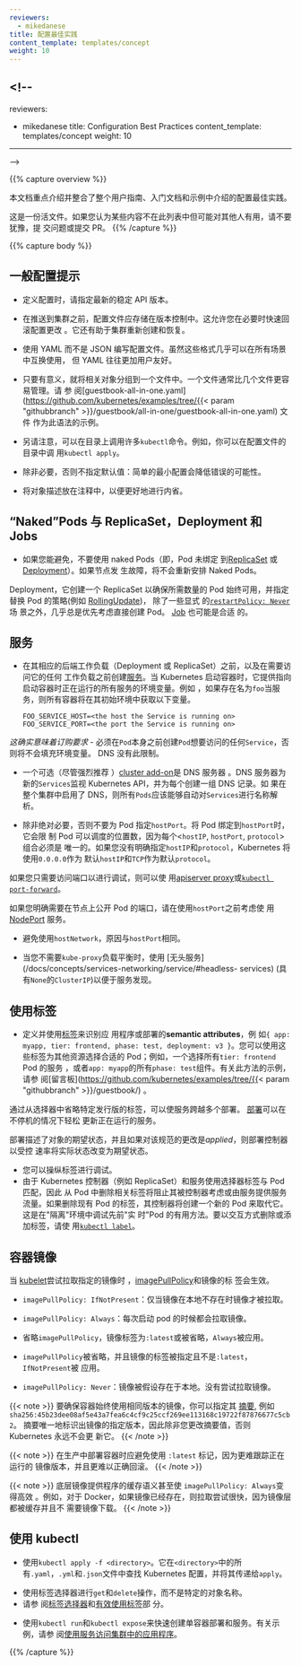 ```yaml
---
reviewers:
  - mikedanese
title: 配置最佳实践
content_template: templates/concept
weight: 10
---
```


## <!--

reviewers:

- mikedanese title: Configuration Best Practices content_template:
  templates/concept weight: 10

---

-->

{{% capture overview %}}

<!--
This document highlights and consolidates configuration best practices that are introduced throughout the user guide, Getting Started documentation, and examples.
-->

本文档重点介绍并整合了整个用户指南、入门文档和示例中介绍的配置最佳实践。

<!--
This is a living document. If you think of something that is not on this list but might be useful to others, please don't hesitate to file an issue or submit a PR.
-->

这是一份活文件。如果您认为某些内容不在此列表中但可能对其他人有用，请不要犹豫，提
交问题或提交 PR。 {{% /capture %}}

{{% capture body %}}

<!--
## General Configuration Tips
-->

## 一般配置提示

<!--
- When defining configurations, specify the latest stable API version.
-->

- 定义配置时，请指定最新的稳定 API 版本。

<!--
- Configuration files should be stored in version control before being pushed to the cluster. This allows you to quickly roll back a configuration change if necessary. It also aids cluster re-creation and restoration.
-->

- 在推送到集群之前，配置文件应存储在版本控制中。这允许您在必要时快速回滚配置更改
  。它还有助于集群重新创建和恢复。

<!--
- Write your configuration files using YAML rather than JSON. Though these formats can be used interchangeably in almost all scenarios, YAML tends to be more user-friendly.
-->

- 使用 YAML 而不是 JSON 编写配置文件。虽然这些格式几乎可以在所有场景中互换使用，
  但 YAML 往往更加用户友好。

<!--
- Group related objects into a single file whenever it makes sense. One file is often easier to manage than several. See the [guestbook-all-in-one.yaml](https://github.com/kubernetes/examples/tree/{{< param "githubbranch" >}}/guestbook/all-in-one/guestbook-all-in-one.yaml) file as an example of this syntax.
-->

- 只要有意义，就将相关对象分组到一个文件中。一个文件通常比几个文件更容易管理。请
  参
  阅[guestbook-all-in-one.yaml](https://github.com/kubernetes/examples/tree/{{<
  param "githubbranch" >}}/guestbook/all-in-one/guestbook-all-in-one.yaml) 文件
  作为此语法的示例。

<!--
- Note also that many `kubectl` commands can be called on a directory. For example, you can call `kubectl apply` on a directory of config files.
-->

- 另请注意，可以在目录上调用许多`kubectl`命令。例如，你可以在配置文件的目录中调
  用`kubectl apply`。

<!--
- Don't specify default values unnecessarily: simple, minimal configuration will make errors less likely.
-->

- 除非必要，否则不指定默认值：简单的最小配置会降低错误的可能性。

<!--
- Put object descriptions in annotations, to allow better introspection.
-->

- 将对象描述放在注释中，以便更好地进行内省。

<!--
## "Naked" Pods vs ReplicaSets, Deployments, and Jobs
-->

## “Naked”Pods 与 ReplicaSet，Deployment 和 Jobs

<!--
- Don't use naked Pods (that is, Pods not bound to a [ReplicaSet](/docs/concepts/workloads/controllers/replicaset/) or [Deployment](/docs/concepts/workloads/controllers/deployment/)) if you can avoid it. Naked Pods will not be rescheduled in the event of a node failure.
-->

- 如果您能避免，不要使用 naked Pods（即，Pod 未绑定
  到[ReplicaSet](/docs/concepts/workloads/controllers/replicaset/)
  或[Deployment](/docs/concepts/workloads/controllers/deployment/)）。如果节点发
  生故障，将不会重新安排 Naked Pods。

<!--
  A Deployment, which both creates a ReplicaSet to ensure that the desired number of Pods is always available, and specifies a strategy to replace Pods (such as [RollingUpdate](/docs/concepts/workloads/controllers/deployment/#rolling-update-deployment)), is almost always preferable to creating Pods directly, except for some explicit [`restartPolicy: Never`](/docs/concepts/workloads/pods/pod-lifecycle/#restart-policy) scenarios. A [Job](/docs/concepts/workloads/controllers/jobs-run-to-completion/) may also be appropriate.
-->

Deployment，它创建一个 ReplicaSet 以确保所需数量的 Pod 始终可用，并指定替换 Pod
的策略(例如
[RollingUpdate](/docs/concepts/workloads/controllers/deployment/#rolling-update-deployment))，
除了一些显式
的[`restartPolicy: Never`](/docs/concepts/workloads/pods/pod-lifecycle/#restart-policy)场
景之外，几乎总是优先考虑直接创建 Pod。
[Job](/docs/concepts/workloads/controllers/jobs-run-to-completion/) 也可能是合适
的。

<!--
## Services
-->

## 服务

<!--
- Create a [Service](/docs/concepts/services-networking/service/) before its corresponding backend workloads (Deployments or ReplicaSets), and before any workloads that need to access it. When Kubernetes starts a container, it provides environment variables pointing to all the Services which were running when the container was started. For example, if a Service named `foo` exists, all containers will get the following variables in their initial environment:
-->

- 在其相应的后端工作负载（Deployment 或 ReplicaSet）之前，以及在需要访问它的任何
  工作负载之前创建[服务](/docs/concepts/services-networking/service/)。当
  Kubernetes 启动容器时，它提供指向启动容器时正在运行的所有服务的环境变量。例如
  ，如果存在名为`foo`当服务，则所有容器将在其初始环境中获取以下变量。

  ```shell
  FOO_SERVICE_HOST=<the host the Service is running on>
  FOO_SERVICE_PORT=<the port the Service is running on>
  ```

<!--
  *This does imply an ordering requirement* - any `Service` that a `Pod` wants to access must be created before the `Pod` itself, or else the environment variables will not be populated.  DNS does not have this restriction.
-->

_这确实意味着订购要求_ - 必须在`Pod`本身之前创建`Pod`想要访问的任何`Service`，否
则将不会填充环境变量。 DNS 没有此限制。

<!--
- An optional (though strongly recommended) [cluster add-on](/docs/concepts/cluster-administration/addons/) is a DNS server.  The
DNS server watches the Kubernetes API for new `Services` and creates a set of DNS records for each.  If DNS has been enabled throughout the cluster then all `Pods` should be able to do name resolution of `Services` automatically.
-->

- 一个可选（尽管强烈推荐
  ）[cluster add-on](/docs/concepts/cluster-administration/addons/)是 DNS 服务器
  。DNS 服务器为新的`Services`监视 Kubernetes API，并为每个创建一组 DNS 记录。如
  果在整个集群中启用了 DNS，则所有`Pods`应该能够自动对`Services`进行名称解析。

<!--
- Don't specify a `hostPort` for a Pod unless it is absolutely necessary. When you bind a Pod to a `hostPort`, it limits the number of places the Pod can be scheduled, because each <`hostIP`, `hostPort`, `protocol`> combination must be unique. If you don't specify the `hostIP` and `protocol` explicitly, Kubernetes will use `0.0.0.0` as the default `hostIP` and `TCP` as the default `protocol`.
-->

- 除非绝对必要，否则不要为 Pod 指定`hostPort`。将 Pod 绑定到`hostPort`时，它会限
  制 Pod 可以调度的位置数，因为每个<`hostIP`, `hostPort`, `protocol`>组合必须是
  唯一的。如果您没有明确指定`hostIP`和`protocol`，Kubernetes 将使用`0.0.0.0`作为
  默认`hostIP`和`TCP`作为默认`protocol`。

<!--
  If you only need access to the port for debugging purposes, you can use the [apiserver proxy](/docs/tasks/access-application-cluster/access-cluster/#manually-constructing-apiserver-proxy-urls) or [`kubectl port-forward`](/docs/tasks/access-application-cluster/port-forward-access-application-cluster/).
-->

如果您只需要访问端口以进行调试，则可以使
用[apiserver proxy](/docs/tasks/access-application-cluster/access-cluster/#manually-constructing-apiserver-proxy-urls)或[`kubectl port-forward`](/docs/tasks/access-application-cluster/port-forward-access-application-cluster/)。

<!--
  If you explicitly need to expose a Pod's port on the node, consider using a [NodePort](/docs/concepts/services-networking/service/#nodeport) Service before resorting to `hostPort`.
-->

如果您明确需要在节点上公开 Pod 的端口，请在使用`hostPort`之前考虑使
用[NodePort](/docs/concepts/services-networking/service/#nodeport) 服务。

<!--
- Avoid using `hostNetwork`, for the same reasons as `hostPort`.
-->

- 避免使用`hostNetwork`，原因与`hostPort`相同。

<!--
- Use [headless Services](/docs/concepts/services-networking/service/#headless-
services) (which have a `ClusterIP` of `None`) for easy service discovery when you don't need `kube-proxy` load balancing.
-->

- 当您不需要`kube-proxy`负载平衡时，使用
  [无头服务](/docs/concepts/services-networking/service/#headless- services) (具
  有`None`的`ClusterIP`)以便于服务发现。

<!--
## Using Labels
-->

## 使用标签

<!--
- Define and use [labels](/docs/concepts/overview/working-with-objects/labels/) that identify __semantic attributes__ of your application or Deployment, such as `{ app: myapp, tier: frontend, phase: test, deployment: v3 }`. You can use these labels to select the appropriate Pods for other resources; for example, a Service that selects all `tier: frontend` Pods, or all `phase: test` components of `app: myapp`. See the [guestbook](https://github.com/kubernetes/examples/tree/{{< param "githubbranch" >}}/guestbook/) app for examples of this approach.
-->

- 定义并使用[标签](/docs/concepts/overview/working-with-objects/labels/)来识别应
  用程序或部署的**semantic attributes**，例
  如`{ app: myapp, tier: frontend, phase: test, deployment: v3 }`。您可以使用这
  些标签为其他资源选择合适的 Pod；例如，一个选择所有`tier: frontend` Pod 的服务
  ，或者`app: myapp`的所有`phase: test`组件。有关此方法的示例，请参
  阅[留言板](https://github.com/kubernetes/examples/tree/{{< param
  "githubbranch" >}}/guestbook/) 。

<!--
A Service can be made to span multiple Deployments by omitting release-specific labels from its selector. [Deployments](/docs/concepts/workloads/controllers/deployment/) make it easy to update a running service without downtime.
-->

通过从选择器中省略特定发行版的标签，可以使服务跨越多个部署。
[部署](/docs/concepts/workloads/controllers/deployment/)可以在不停机的情况下轻松
更新正在运行的服务。

<!--
A desired state of an object is described by a Deployment, and if changes to that spec are _applied_, the deployment controller changes the actual state to the desired state at a controlled rate.
-->

部署描述了对象的期望状态，并且如果对该规范的更改是*applied*，则部署控制器以受控
速率将实际状态改变为期望状态。

<!--
- You can manipulate labels for debugging. Because Kubernetes controllers (such as ReplicaSet) and Services match to Pods using selector labels, removing the relevant labels from a Pod will stop it from being considered by a controller or from being served traffic by a Service. If you remove the labels of an existing Pod, its controller will create a new Pod to take its place. This is a useful way to debug a previously "live" Pod in a "quarantine" environment. To interactively remove or add labels, use [`kubectl label`](/docs/reference/generated/kubectl/kubectl-commands#label).
-->

- 您可以操纵标签进行调试。
- 由于 Kubernetes 控制器（例如 ReplicaSet）和服务使用选择器标签与 Pod 匹配，因此
  从 Pod 中删除相关标签将阻止其被控制器考虑或由服务提供服务流量。如果删除现有
  Pod 的标签，其控制器将创建一个新的 Pod 来取代它。这是在"隔离"环境中调试先前"实
  时"Pod 的有用方法。要以交互方式删除或添加标签，请使
  用[`kubectl label`](/docs/reference/generated/kubectl/kubectl-commands#label)。

<!--
## Container Images
-->

## 容器镜像

<!--
The [imagePullPolicy](/docs/concepts/containers/images/#updating-images) and the tag of the image affect when the [kubelet](/docs/admin/kubelet/) attempts to pull the specified image.
-->

当 [kubelet](/docs/admin/kubelet/)尝试拉取指定的镜像时
，[imagePullPolicy](/docs/concepts/containers/images/#updating-images)和镜像的标
签会生效。

<!--
- `imagePullPolicy: IfNotPresent`: the image is pulled only if it is not already present locally.
-->

- `imagePullPolicy: IfNotPresent`：仅当镜像在本地不存在时镜像才被拉取。

<!--
- `imagePullPolicy: Always`: the image is pulled every time the pod is started.
-->

- `imagePullPolicy: Always`：每次启动 pod 的时候都会拉取镜像。

<!--
- `imagePullPolicy` is omitted and either the image tag is `:latest` or it is omitted: `Always` is applied.
-->

- 省略`imagePullPolicy`，镜像标签为`:latest`或被省略，`Always`被应用。

<!--
- `imagePullPolicy` is omitted and the image tag is present but not `:latest`: `IfNotPresent` is applied.
-->

- `imagePullPolicy`被省略，并且镜像的标签被指定且不是`:latest`，`IfNotPresent`被
  应用。

<!--
- `imagePullPolicy: Never`: the image is assumed to exist locally. No attempt is made to pull the image.
-->

- `imagePullPolicy: Never`：镜像被假设存在于本地。没有尝试拉取镜像。

<!--
To make sure the container always uses the same version of the image, you can specify its [digest](https://docs.docker.com/engine/reference/commandline/pull/#pull-an-image-by-digest-immutable-identifier), for example `sha256:45b23dee08af5e43a7fea6c4cf9c25ccf269ee113168c19722f87876677c5cb2`. The digest uniquely identifies a specific version of the image, so it is never updated by Kubernetes unless you change the digest value.
-->

{{< note >}} 要确保容器始终使用相同版本的镜像，你可以指定其
[摘要](https://docs.docker.com/engine/reference/commandline/pull/#pull-an-image-by-digest-immutable-identifier),
例如`sha256:45b23dee08af5e43a7fea6c4cf9c25ccf269ee113168c19722f87876677c5cb2`。
摘要唯一地标识出镜像的指定版本，因此除非您更改摘要值，否则 Kubernetes 永远不会更
新它。 {{< /note >}}

<!--
You should avoid using the `:latest` tag when deploying containers in production as it is harder to track which version of the image is running and more difficult to roll back properly.
-->

{{< note >}} 在生产中部署容器时应避免使用 `:latest` 标记，因为更难跟踪正在运行的
镜像版本，并且更难以正确回滚。 {{< /note >}}

<!--
The caching semantics of the underlying image provider make even `imagePullPolicy: Always` efficient. With Docker, for example, if the image already exists, the pull attempt is fast because all image layers are cached and no image download is needed.
-->

{{< note >}} 底层镜像提供程序的缓存语义甚至使 `imagePullPolicy: Always`变得高效
。例如，对于 Docker，如果镜像已经存在，则拉取尝试很快，因为镜像层都被缓存并且不
需要镜像下载。 {{< /note >}}

<!--
## Using kubectl
-->

## 使用 kubectl

<!--
- Use `kubectl apply -f <directory>`. This looks for Kubernetes configuration in all `.yaml`, `.yml`, and `.json` files in `<directory>` and passes it to `apply`.
-->

- 使用`kubectl apply -f <directory>`。它在`<directory>`中的所
  有`.yaml`，`.yml`和`.json`文件中查找 Kubernetes 配置，并将其传递给`apply`。

<!--
- Use label selectors for `get` and `delete` operations instead of specific object names. See the sections on [label selectors](/docs/concepts/overview/working-with-objects/labels/#label-selectors) and [using labels effectively](/docs/concepts/cluster-administration/manage-deployment/#using-labels-effectively).
-->

- 使用标签选择器进行`get`和`delete`操作，而不是特定的对象名称。
- 请参
  阅[标签选择器](/docs/concepts/overview/working-with-objects/labels/#label-selectors)和[有效使用标签](/docs/concepts/cluster-administration/manage-deployment/#using-labels-effectively)部
  分。

<!--
- Use `kubectl run` and `kubectl expose` to quickly create single-container Deployments and Services. See [Use a Service to Access an Application in a Cluster](/docs/tasks/access-application-cluster/service-access-application-cluster/) for an example.
-->

- 使用`kubectl run`和`kubectl expose`来快速创建单容器部署和服务。有关示例，请参
  阅[使用服务访问集群中的应用程序](/docs/tasks/access-application-cluster/service-access-application-cluster/)。

{{% /capture %}}
